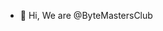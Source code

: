 - 👋 Hi, We are @ByteMastersClub


<!---
ByteMastersClub/ByteMastersClub is a ✨ special ✨ repository because its `README.md` (this file) appears on your GitHub profile.
You can click the Preview link to take a look at your changes.
--->
